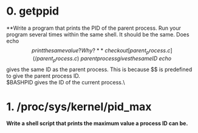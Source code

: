 # 0. getppid  
**Write a program that prints the PID of the parent process. Run your program several times within the same shell. It should be the same. Does echo $$ print the same value? Why?**\
checkout [parent_process.c](/parent_process.c)\
parent process gives the same ID\
echo $$ gives the same ID as the parent process. This is because $$ is predefined to give the parent process ID.\
$BASHPID gives the ID of the current process.\


# 1. /proc/sys/kernel/pid_max  
**Write a shell script that prints the maximum value a process ID can be.**